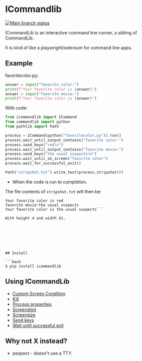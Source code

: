 # ICommandlib

[![Main branch status](https://github.com/crdoconnor/icommandlib/actions/workflows/regression.yml/badge.svg)](https://github.com/crdoconnor/icommandlib/actions/workflows/regression.yml)

ICommandLib is an interactive command line runner, a sibling of CommandLib.

It is kind of like a playwright/selenium for command line apps.

## Example









favoritecolor.py:

```python
answer = input("favorite color:")
print(f"Your favorite color is {answer}")
answer = input("favorite movie:")
print(f"Your favorite color is {answer}")
```

With code:

```python
from icommandlib import ICommand
from commandlib import python
from pathlib import Path

process = ICommand(python("favoritecolor.py")).run()
process.wait_until_output_contains("favorite color:")
process.send_keys("red\n")
process.wait_until_output_contains("favorite movie:")
process.send_keys("the usual suspects\n")
process.wait_until_on_screen("favorite color")
process.wait_for_successful_exit()

Path("stripshot.txt").write_text(process.stripshot())

```





* When the code is run to completion.

The file contents of `stripshot.txt` will then be:

```favorite color:red
Your favorite color is red
favorite movie:the usual suspects
Your favorite color is the usual suspects```

With height 4 and width 41.







## Install

```bash
$ pip install icommandlib
```

## Using ICommandLib

- [Custom Screen Condition](https://hitchdev.com/icommandlib/using/custom-screen-condition)
- [Kill](https://hitchdev.com/icommandlib/using/kill)
- [Process properties](https://hitchdev.com/icommandlib/using/process-properties)
- [Screenshot](https://hitchdev.com/icommandlib/using/screenshot)
- [Screensize](https://hitchdev.com/icommandlib/using/screensize)
- [Send keys](https://hitchdev.com/icommandlib/using/send-keys)
- [Wait until successful exit](https://hitchdev.com/icommandlib/using/wait-until-successful-exit)


## Why not X instead?

* pexpect - doesn't use a TTY.

